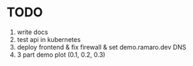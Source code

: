 # TODO

1. write docs
1. test api in kubernetes
1. deploy frontend & fix firewall & set demo.ramaro.dev DNS
1. 3 part demo plot (0.1, 0.2, 0.3)

